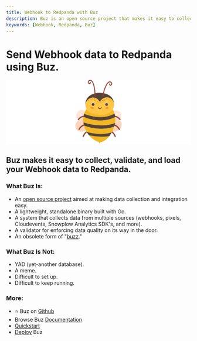 ```yaml
---
title: Webhook to Redpanda with Buz
description: Buz is an open source project that makes it easy to collect, validate, and load Webhook data to Redpanda.
keywords: [Webhook, Redpanda, Buz]
---
```


# Send Webhook data to Redpanda using Buz.

![buzz](../../../static/img/buzz.png)


## Buz makes it easy to collect, validate, and load your Webhook data to Redpanda.


### What Buz Is:

- An [open source project](https://github.com/silverton-io/buz) aimed at making data collection and integration easy.
- A lightweight, standalone binary built with Go.
- A system that collects data from multiple sources (webhooks, pixels, Cloudevents, Snowplow Analytics SDK's, and more).
- A validator for enforcing data quality on its way in the door.
- An obsolete form of "[buzz](https://www.merriam-webster.com/dictionary/buzz)."


### What Buz Is Not:

- YAD (yet-another database).
- A meme.
- Difficult to set up.
- Difficult to keep running.


### More:
- ⭐ Buz on [Github](https://github.com/silverton-io/buz)
- Browse Buz [Documentation](/)
- [Quickstart](/examples/quickstart)
- [Deploy](/category/deploying-buz) Buz
